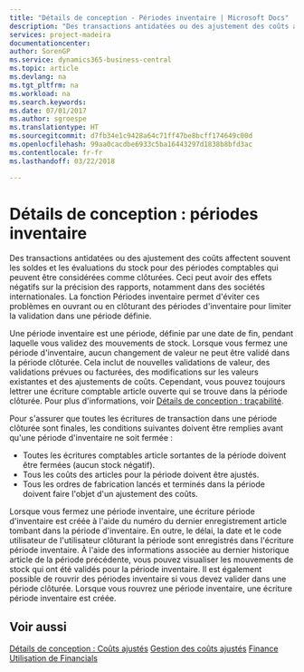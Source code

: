 ```yaml
---
title: "Détails de conception - Périodes inventaire | Microsoft Docs"
description: "Des transactions antidatées ou des ajustement des coûts affectent souvent les soldes et les évaluations du stock pour des périodes comptables qui peuvent être considérées comme clôturées. Ceci peut avoir des effets négatifs sur la précision des rapports, notamment dans des sociétés internationales. La fonction Périodes inventaire permet d'éviter ces problèmes en ouvrant ou en clôturant des périodes d'inventaire pour limiter la validation dans une période définie."
services: project-madeira
documentationcenter: 
author: SorenGP
ms.service: dynamics365-business-central
ms.topic: article
ms.devlang: na
ms.tgt_pltfrm: na
ms.workload: na
ms.search.keywords: 
ms.date: 07/01/2017
ms.author: sgroespe
ms.translationtype: HT
ms.sourcegitcommit: d7fb34e1c9428a64c71ff47be8bcff174649c00d
ms.openlocfilehash: 99aa0cacdbe6933c5ba16443297d1838b8bfd3ac
ms.contentlocale: fr-fr
ms.lasthandoff: 03/22/2018

---
```

# <a name="design-details-inventory-periods"></a>Détails de conception : périodes inventaire
Des transactions antidatées ou des ajustement des coûts affectent souvent les soldes et les évaluations du stock pour des périodes comptables qui peuvent être considérées comme clôturées. Ceci peut avoir des effets négatifs sur la précision des rapports, notamment dans des sociétés internationales. La fonction Périodes inventaire permet d'éviter ces problèmes en ouvrant ou en clôturant des périodes d'inventaire pour limiter la validation dans une période définie.  

 Une période inventaire est une période, définie par une date de fin, pendant laquelle vous validez des mouvements de stock. Lorsque vous fermez une période d'inventaire, aucun changement de valeur ne peut être validé dans la période clôturée. Cela inclut de nouvelles validations de valeur, des validations prévues ou facturées, des modifications sur les valeurs existantes et des ajustements de coûts. Cependant, vous pouvez toujours lettrer une écriture comptable article ouverte qui se trouve dans la période clôturée. Pour plus d'informations, voir [Détails de conception : traçabilité](design-details-item-application.md).  

 Pour s'assurer que toutes les écritures de transaction dans une période clôturée sont finales, les conditions suivantes doivent être remplies avant qu'une période d'inventaire ne soit fermée :  

-   Toutes les écritures comptables article sortantes de la période doivent être fermées (aucun stock négatif).  
-   Tous les coûts des articles pour la période doivent être ajustés.  
-   Tous les ordres de fabrication lancés et terminés dans la période doivent faire l'objet d'un ajustement des coûts.  

 Lorsque vous fermez une période inventaire, une écriture période d'inventaire est créée à l'aide du numéro du dernier enregistrement article tombant dans la période d'inventaire. En outre, le délai, la date et le code utilisateur de l'utilisateur clôturant la période sont enregistrés dans l'écriture période inventaire. À l'aide des informations associée au dernier historique article de la période précédente, vous pouvez visualiser les mouvements de stock qui ont été validés pour la période inventaire. Il est également possible de rouvrir des périodes inventaire si vous devez valider dans une période clôturée. Lorsque vous rouvrez une période inventaire, une écriture période inventaire est créée.  

## <a name="see-also"></a>Voir aussi  
 [Détails de conception : Coûts ajustés](design-details-inventory-costing.md) [Gestion des coûts ajustés](finance-manage-inventory-costs.md) [Finance](finance.md)  
 [Utilisation de Financials](ui-work-product.md)

